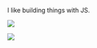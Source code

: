 I like building things with JS.



![](https://img.shields.io/stackexchange/stackoverflow/r/14199632?color=orange&label=reputation&logo=stackoverflow&style=for-the-badge&cacheSeconds=86400)

![](https://www.codewars.com/users/yasinbordbar/badges/micro)


